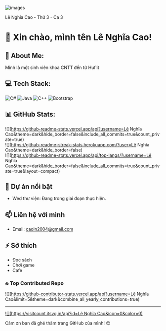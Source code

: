 ![images](https://github.com/user-attachments/assets/b5d9ef67-8843-4632-b093-0c952b66bdf6)

Lê Nghĩa Cao - Thứ 3 - Ca 3

# 👋 Xin chào, mình tên Lê Nghĩa Cao!

## 💫 About Me:
Mình là một sinh viên khoa CNTT đến từ Huflit

## 💻 Tech Stack:
![C#](https://img.shields.io/badge/c%23-%23239120.svg?style=for-the-badge&logo=csharp&logoColor=white) ![Java](https://img.shields.io/badge/java-%23ED8B00.svg?style=for-the-badge&logo=openjdk&logoColor=white) ![C++](https://img.shields.io/badge/c++-%2300599C.svg?style=for-the-badge&logo=c%2B%2B&logoColor=white) ![Bootstrap](https://img.shields.io/badge/bootstrap-%238511FA.svg?style=for-the-badge&logo=bootstrap&logoColor=white)

## 📊 GitHub Stats:
![](https://github-readme-stats.vercel.app/api?username=Lê Nghĩa Cao&theme=dark&hide_border=false&include_all_commits=true&count_private=true)<br/>
![](https://github-readme-streak-stats.herokuapp.com/?user=Lê Nghĩa Cao&theme=dark&hide_border=false)<br/>
![](https://github-readme-stats.vercel.app/api/top-langs/?username=Lê Nghĩa Cao&theme=dark&hide_border=false&include_all_commits=true&count_private=true&layout=compact)

## 📂 Dự án nổi bật
- Wed thư viện: Đang trong giai đoạn thực hiện.

## 📫 Liên hệ với mình
- Email: caoln2004@gmail.com

## ⚡ Sở thích
- Đọc sách
- Chơi game
- Cafe
  
### 🔝 Top Contributed Repo
![](https://github-contributor-stats.vercel.app/api?username=Lê Nghĩa Cao&limit=5&theme=dark&combine_all_yearly_contributions=true)

---
[![](https://visitcount.itsvg.in/api?id=Lê Nghĩa Cao&icon=0&color=0)](https://visitcount.itsvg.in)

<!-- Proudly created with GPRM ( https://gprm.itsvg.in ) -->

Cảm ơn bạn đã ghé thăm trang GitHub của mình! 😊

